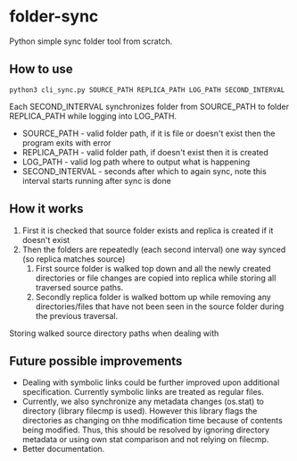 # folder-sync

Python simple sync folder tool from scratch.

## How to use

```
python3 cli_sync.py SOURCE_PATH REPLICA_PATH LOG_PATH SECOND_INTERVAL
```
Each SECOND_INTERVAL synchronizes folder from SOURCE_PATH to folder REPLICA_PATH while logging into LOG_PATH.
- SOURCE_PATH - valid folder path, if it is file or doesn't exist then the program exits with error
- REPLICA_PATH - valid folder path, if doesn't exist then it is created
- LOG_PATH - valid log path where to output what is happening
- SECOND_INTERVAL - seconds after which to again sync, note this interval starts running after sync is done

## How it works

1. First it is checked that source folder exists and replica is created if it doesn't exist
2. Then the folders are repeatedly (each second interval) one way synced (so replica matches source)
    1. First source folder is walked top down and all the newly created directories or file changes are copied into replica while storing all traversed source paths.
    2. Secondly replica folder is walked bottom up while removing any directories/files that have not been seen in the source folder during the previous traversal.

Storing walked source directory paths when dealing with 

## Future possible improvements
- Dealing with symbolic links could be further improved upon additional specification. Currently symbolic links are treated as regular files.
- Currently, we also synchronize any metadata changes (os.stat) to directory (library filecmp is used). However this library flags the directories as changing on thhe modification time because of contents being modified. Thus, this should be resolved by ignoring directory metadata or using own stat comparison and not relying on filecmp.
- Better documentation.